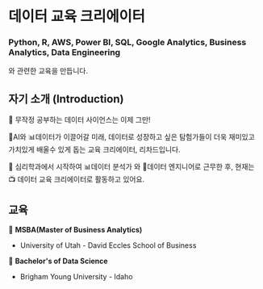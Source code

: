 # 데이터 교육 크리에이터

### Python, R, AWS, Power BI, SQL, Google Analytics, Business Analytics, Data Engineering
와 관련한 교육을 만듭니다.

## 자기 소개 (Introduction)
🤚 무작정 공부하는 데이터 사이언스는 이제 그만!

🤖AI와 📊데이터가 이끌어갈 미래,
데이터로 성장하고 싶은 탐험가들이 더욱 재미있고 가치있게 배울수 있게 돕는 
교육 크리에이터, 리차드입니다.

📖 심리학과에서 시작하여 
📊데이터 분석가 와 🔧데이터 엔지니어로 근무한 후,
현재는 📺 데이터 교육 크리에이터로 활동하고 있어요.



## 교육

🏫 **MSBA(Master of Business Analytics)**

- University of Utah - David Eccles School of Business

🏫 **Bachelor's of Data Science**
- Brigham Young University - Idaho
